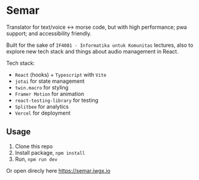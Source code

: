 # Semar

Translator for text/voice <-> morse code, but with high performance; pwa support; and accessibility friendly.

Built for the sake of `IF4081 - Informatika untuk Komunitas` lectures, also to explore new tech stack and things about audio management in React.

Tech stack:

- `React` (hooks) + `Typescript` with `Vite`
- `jotai` for state management
- `twin.macro` for styling
- `Framer Motion` for animation
- `react-testing-library` for testing
- `Splitbee` for analytics
- `Vercel` for deployment

## Usage

1. Clone this repo
2. Install package, `npm install`
3. Run, `npm run dev`

Or open direcly here https://semar.iwgx.io
